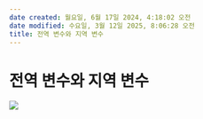 ```yaml
---
date created: 월요일, 6월 17일 2024, 4:18:02 오전
date modified: 수요일, 3월 12일 2025, 8:06:28 오전
title: 전역 변수와 지역 변수
---
```


# 전역 변수와 지역 변수

![](https://i.imgur.com/1KlavkQ.png)
